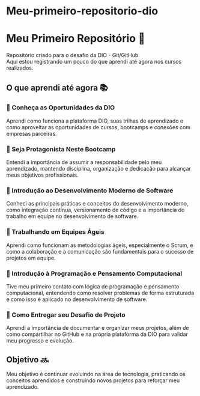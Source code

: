 # Meu-primeiro-repositorio-dio 
# Meu Primeiro Repositório 🚀

Repositório criado para o desafio da DIO - Git/GitHub.  
Aqui estou registrando um pouco do que aprendi até agora nos cursos realizados.

## O que aprendi até agora 📚

### 📌 Conheça as Oportunidades da DIO  
Aprendi como funciona a plataforma DIO, suas trilhas de aprendizado e como aproveitar as oportunidades de cursos, bootcamps e conexões com empresas parceiras.  

### 📌 Seja Protagonista Neste Bootcamp  
Entendi a importância de assumir a responsabilidade pelo meu aprendizado, mantendo disciplina, organização e dedicação para alcançar meus objetivos profissionais.  

### 📌 Introdução ao Desenvolvimento Moderno de Software  
Conheci as principais práticas e conceitos do desenvolvimento moderno, como integração contínua, versionamento de código e a importância do trabalho em equipe no desenvolvimento de software.  

### 📌 Trabalhando em Equipes Ágeis  
Aprendi como funcionam as metodologias ágeis, especialmente o Scrum, e como a colaboração e a comunicação são fundamentais para o sucesso de projetos em equipe.  

### 📌 Introdução à Programação e Pensamento Computacional  
Tive meu primeiro contato com lógica de programação e pensamento computacional, entendendo como resolver problemas de forma estruturada e como isso é aplicado no desenvolvimento de software.  

### 📌 Como Entregar seu Desafio de Projeto  
Aprendi a importância de documentar e organizar meus projetos, além de como compartilhar no GitHub e na própria plataforma da DIO para validar meu progresso e evolução.  

## Objetivo 🔜
Meu objetivo é continuar evoluindo na área de tecnologia, praticando os conceitos aprendidos e construindo novos projetos para reforçar meu aprendizado.
